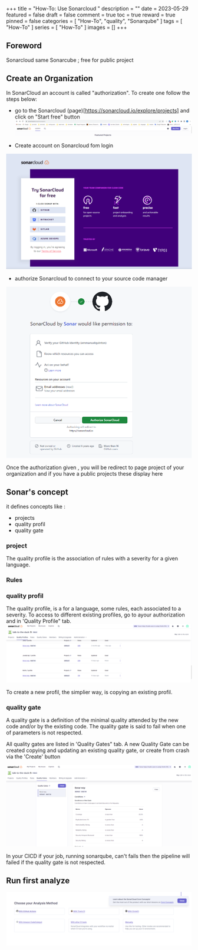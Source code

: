 +++
title = "How-To: Use Sonarcloud "
description = ""
date = 2023-05-29
featured = false
draft = false
comment = true
toc = true
reward = true
pinned = false
categories = [
"How-To", "quality", "Sonarqube"
]
tags = [
  "How-To"
]
series = [
"How-To"
]
images = []
+++

<!--more-->
## Foreword
Sonarcloud same Sonarcube ; free for public project

## Create an Organization

In SonarCloud an account is called "authorization". To create one follow the steps below: 

* go to the Sonarcloud (page)[https://sonarcloud.io/explore/projects]  and click on "Start free" button
![sonarcloud-project-page.png](sonarcloud-project-page.png)

* Create account on Sonarcloud  fom login 

<img src="sonarcloud-connecting-page.png" alt="login_page" width="600px"/>


* authorize Sonarcloud to connect to your source code manager

<img src="sonarcloud-permission.png" alt="sonarcloud-permission" width="600px"/>

Once the authorization given , you will be redirect to page project of your organization and if you have a public projects these display here



## Sonar's concept
it defines concepts like :
* projects
* quality profil
* quality gate

### project

The quality profile is the association of rules with a severity for a given language.


### Rules

### quality profil

The quality profile, is a for a language, some rules, each associated to a severity. 
To access to different existing profiles, go to ayour authorization and in 'Quality Profile" tab.
![sonarcloud-quality-profiles.png](sonarcloud-quality-profiles.png)

To create a new profil, the simplier way, is copying an existing profil.


### quality gate
A quality gate is a definition of the minimal quality attended by the new code and/or by the existing code.
The quality gate is said to fail when one of parameters is not respected.

All quality gates are listed in 'Quality Gates" tab. 
A new Quality Gate can be created copying and updating an existing quality gate, or create from crash via the 'Create' button 

![sonarcloud-quality-gates.png](sonarcloud-quality-gates.png)

In your CICD if your job, running sonarqube, can't fails then the pipeline will failed if the quality gate is not respected.


## Run first analyze

![sonarcloud-analyze-project.png](sonarcloud-analyze-project.png)


